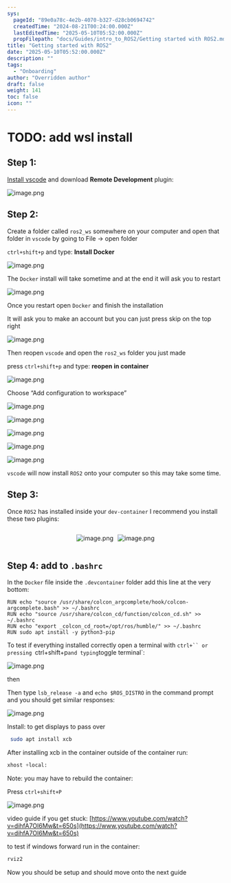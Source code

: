 ```yaml
---
sys:
  pageId: "89e0a78c-4e2b-4070-b327-d28cb0694742"
  createdTime: "2024-08-21T00:24:00.000Z"
  lastEditedTime: "2025-05-10T05:52:00.000Z"
  propFilepath: "docs/Guides/intro_to_ROS2/Getting started with ROS2.md"
title: "Getting started with ROS2"
date: "2025-05-10T05:52:00.000Z"
description: ""
tags:
  - "Onboarding"
author: "Overridden author"
draft: false
weight: 141
toc: false
icon: ""
---
```


# TODO: add wsl install

## Step 1:

[Install vscode](https://code.visualstudio.com/download) and download **Remote Development** plugin:

![image.png](https://prod-files-secure.s3.us-west-2.amazonaws.com/d518164a-d88e-44d1-a4ee-3adb3bd8bce0/efb52993-1881-4a40-b95e-6f020334f022/image.png?X-Amz-Algorithm=AWS4-HMAC-SHA256&X-Amz-Content-Sha256=UNSIGNED-PAYLOAD&X-Amz-Credential=ASIAZI2LB466RRW7LJ2Y%2F20250616%2Fus-west-2%2Fs3%2Faws4_request&X-Amz-Date=20250616T091203Z&X-Amz-Expires=3600&X-Amz-Security-Token=IQoJb3JpZ2luX2VjEHEaCXVzLXdlc3QtMiJHMEUCIQDepGyAwwna1EGxhRsjHhniY2%2Fjsjg9W3HIlnapN4g%2FFwIgJlzZIpyc3%2FXHiIFEWE8UQbOEHnDfZHmVp8yHH7bwNUcq%2FwMIWhAAGgw2Mzc0MjMxODM4MDUiDIbKUSlOx1d4JQMfLyrcAzelq54vEgIf23iluEexf05FyND0uef6GoiNRPHeMkUmJ6lHAcBEoP7wF3KAmkmzvxfIZeWrNjjXi8Q6T6VlIXRI94zPjcf%2BvZZ0DWhjihSmOU0JpGkMEEj1PCoJJNJDGKvnjYU6MkaVCAN1VIIRV3sK%2FS7KOhsrihEoR9xvVBQ3hoI12pgANcQZ7M%2B13gp%2Bmfo%2FyojsjroSy%2B1K0whR2KXGbX1uCA82obD6ufFwCcXr3gYrKIwo4LRx%2BIeQ9OkRQTRJrkxQz%2BfYD2SUTC4YLJxAfdUNp%2BoBdv4SiWnsP8sgO%2BPcwbSbNOogIU0h5DSkM7BzOaAcn5oyoMNeGIDRbxjCLvhboSAX%2B%2Fydj7%2FiSvtVI8FjAN79OnNvTvj6eN%2FLsFryGNKIs9PXZ5ZcbxPtSRyHNqG%2Bet804vqy5eJXTbl8JUDhYlxDUCI3QSr4Gd60AGg1sIQotefeNkWFOi1VxKVUIw5%2BDpiVx8AS1E3PY9u11zc0nNhh99mWExaeyvCdrFyAJdMBxvOvEXHfnf3fw8kWSJFrePHu69qfW3b4tTuVSGVSseA1wlA9L%2FWNj2iYW4TqIi5yUbeqDPrEaxXMOGMw2va0nPNAS3tzEZcpaYOvsM3ZU8byLKcKUwiaMLmzv8IGOqUBQwIeFaVycSRSN55BozVKLxb0eYL54FBIQuLYMu4saZRwqwqwXhc81i%2Ftkcu1225RkDwYbdAgS59u0akgWRY8Mee%2BUdcxLCKBLVUewwfOh9CglD9vVrWwH4ov1WL5HSwtf5eGRli3ZwsNkTfdax6xAl6QomvrfRiKOaL5iaYXW2DZmvrUNejzVrH0SdHc6gyino0NzjyRAFpOJvmLRnulsZ%2FVpgC1&X-Amz-Signature=70b3dc355bde387f2058b0ab5debe438ecbfa44f7974e28080bd7a7a4721fa6b&X-Amz-SignedHeaders=host&x-amz-checksum-mode=ENABLED&x-id=GetObject)

## Step 2:

Create a folder called `ros2_ws` somewhere on your computer and open that folder in `vscode` by going to File → open folder 

`ctrl+shift+p` and type: **Install Docker**

![image.png](https://prod-files-secure.s3.us-west-2.amazonaws.com/d518164a-d88e-44d1-a4ee-3adb3bd8bce0/2269dc0e-1cd5-47ff-bceb-c04ad9b2eab0/image.png?X-Amz-Algorithm=AWS4-HMAC-SHA256&X-Amz-Content-Sha256=UNSIGNED-PAYLOAD&X-Amz-Credential=ASIAZI2LB466RRW7LJ2Y%2F20250616%2Fus-west-2%2Fs3%2Faws4_request&X-Amz-Date=20250616T091203Z&X-Amz-Expires=3600&X-Amz-Security-Token=IQoJb3JpZ2luX2VjEHEaCXVzLXdlc3QtMiJHMEUCIQDepGyAwwna1EGxhRsjHhniY2%2Fjsjg9W3HIlnapN4g%2FFwIgJlzZIpyc3%2FXHiIFEWE8UQbOEHnDfZHmVp8yHH7bwNUcq%2FwMIWhAAGgw2Mzc0MjMxODM4MDUiDIbKUSlOx1d4JQMfLyrcAzelq54vEgIf23iluEexf05FyND0uef6GoiNRPHeMkUmJ6lHAcBEoP7wF3KAmkmzvxfIZeWrNjjXi8Q6T6VlIXRI94zPjcf%2BvZZ0DWhjihSmOU0JpGkMEEj1PCoJJNJDGKvnjYU6MkaVCAN1VIIRV3sK%2FS7KOhsrihEoR9xvVBQ3hoI12pgANcQZ7M%2B13gp%2Bmfo%2FyojsjroSy%2B1K0whR2KXGbX1uCA82obD6ufFwCcXr3gYrKIwo4LRx%2BIeQ9OkRQTRJrkxQz%2BfYD2SUTC4YLJxAfdUNp%2BoBdv4SiWnsP8sgO%2BPcwbSbNOogIU0h5DSkM7BzOaAcn5oyoMNeGIDRbxjCLvhboSAX%2B%2Fydj7%2FiSvtVI8FjAN79OnNvTvj6eN%2FLsFryGNKIs9PXZ5ZcbxPtSRyHNqG%2Bet804vqy5eJXTbl8JUDhYlxDUCI3QSr4Gd60AGg1sIQotefeNkWFOi1VxKVUIw5%2BDpiVx8AS1E3PY9u11zc0nNhh99mWExaeyvCdrFyAJdMBxvOvEXHfnf3fw8kWSJFrePHu69qfW3b4tTuVSGVSseA1wlA9L%2FWNj2iYW4TqIi5yUbeqDPrEaxXMOGMw2va0nPNAS3tzEZcpaYOvsM3ZU8byLKcKUwiaMLmzv8IGOqUBQwIeFaVycSRSN55BozVKLxb0eYL54FBIQuLYMu4saZRwqwqwXhc81i%2Ftkcu1225RkDwYbdAgS59u0akgWRY8Mee%2BUdcxLCKBLVUewwfOh9CglD9vVrWwH4ov1WL5HSwtf5eGRli3ZwsNkTfdax6xAl6QomvrfRiKOaL5iaYXW2DZmvrUNejzVrH0SdHc6gyino0NzjyRAFpOJvmLRnulsZ%2FVpgC1&X-Amz-Signature=d78591084a6eb0831addd065cddfe2d08f2252e779274e7caeda5504ce47ae2d&X-Amz-SignedHeaders=host&x-amz-checksum-mode=ENABLED&x-id=GetObject)

The `Docker` install will take sometime and at the end it will ask you to restart

![image.png](https://prod-files-secure.s3.us-west-2.amazonaws.com/d518164a-d88e-44d1-a4ee-3adb3bd8bce0/ed233f78-be33-4b1f-b89c-9c346c0e961e/image.png?X-Amz-Algorithm=AWS4-HMAC-SHA256&X-Amz-Content-Sha256=UNSIGNED-PAYLOAD&X-Amz-Credential=ASIAZI2LB466RRW7LJ2Y%2F20250616%2Fus-west-2%2Fs3%2Faws4_request&X-Amz-Date=20250616T091203Z&X-Amz-Expires=3600&X-Amz-Security-Token=IQoJb3JpZ2luX2VjEHEaCXVzLXdlc3QtMiJHMEUCIQDepGyAwwna1EGxhRsjHhniY2%2Fjsjg9W3HIlnapN4g%2FFwIgJlzZIpyc3%2FXHiIFEWE8UQbOEHnDfZHmVp8yHH7bwNUcq%2FwMIWhAAGgw2Mzc0MjMxODM4MDUiDIbKUSlOx1d4JQMfLyrcAzelq54vEgIf23iluEexf05FyND0uef6GoiNRPHeMkUmJ6lHAcBEoP7wF3KAmkmzvxfIZeWrNjjXi8Q6T6VlIXRI94zPjcf%2BvZZ0DWhjihSmOU0JpGkMEEj1PCoJJNJDGKvnjYU6MkaVCAN1VIIRV3sK%2FS7KOhsrihEoR9xvVBQ3hoI12pgANcQZ7M%2B13gp%2Bmfo%2FyojsjroSy%2B1K0whR2KXGbX1uCA82obD6ufFwCcXr3gYrKIwo4LRx%2BIeQ9OkRQTRJrkxQz%2BfYD2SUTC4YLJxAfdUNp%2BoBdv4SiWnsP8sgO%2BPcwbSbNOogIU0h5DSkM7BzOaAcn5oyoMNeGIDRbxjCLvhboSAX%2B%2Fydj7%2FiSvtVI8FjAN79OnNvTvj6eN%2FLsFryGNKIs9PXZ5ZcbxPtSRyHNqG%2Bet804vqy5eJXTbl8JUDhYlxDUCI3QSr4Gd60AGg1sIQotefeNkWFOi1VxKVUIw5%2BDpiVx8AS1E3PY9u11zc0nNhh99mWExaeyvCdrFyAJdMBxvOvEXHfnf3fw8kWSJFrePHu69qfW3b4tTuVSGVSseA1wlA9L%2FWNj2iYW4TqIi5yUbeqDPrEaxXMOGMw2va0nPNAS3tzEZcpaYOvsM3ZU8byLKcKUwiaMLmzv8IGOqUBQwIeFaVycSRSN55BozVKLxb0eYL54FBIQuLYMu4saZRwqwqwXhc81i%2Ftkcu1225RkDwYbdAgS59u0akgWRY8Mee%2BUdcxLCKBLVUewwfOh9CglD9vVrWwH4ov1WL5HSwtf5eGRli3ZwsNkTfdax6xAl6QomvrfRiKOaL5iaYXW2DZmvrUNejzVrH0SdHc6gyino0NzjyRAFpOJvmLRnulsZ%2FVpgC1&X-Amz-Signature=2eabcc83f4ad4ff4940795c6b2dcc518225a6fbce11f98ff02ed464f9c068382&X-Amz-SignedHeaders=host&x-amz-checksum-mode=ENABLED&x-id=GetObject)

Once you restart open `Docker` and finish the installation

It will ask you to make an account but you can just press skip on the top right

![image.png](https://prod-files-secure.s3.us-west-2.amazonaws.com/d518164a-d88e-44d1-a4ee-3adb3bd8bce0/21010ad9-1659-4fd9-9f59-9932a09b2a3d/image.png?X-Amz-Algorithm=AWS4-HMAC-SHA256&X-Amz-Content-Sha256=UNSIGNED-PAYLOAD&X-Amz-Credential=ASIAZI2LB466RRW7LJ2Y%2F20250616%2Fus-west-2%2Fs3%2Faws4_request&X-Amz-Date=20250616T091203Z&X-Amz-Expires=3600&X-Amz-Security-Token=IQoJb3JpZ2luX2VjEHEaCXVzLXdlc3QtMiJHMEUCIQDepGyAwwna1EGxhRsjHhniY2%2Fjsjg9W3HIlnapN4g%2FFwIgJlzZIpyc3%2FXHiIFEWE8UQbOEHnDfZHmVp8yHH7bwNUcq%2FwMIWhAAGgw2Mzc0MjMxODM4MDUiDIbKUSlOx1d4JQMfLyrcAzelq54vEgIf23iluEexf05FyND0uef6GoiNRPHeMkUmJ6lHAcBEoP7wF3KAmkmzvxfIZeWrNjjXi8Q6T6VlIXRI94zPjcf%2BvZZ0DWhjihSmOU0JpGkMEEj1PCoJJNJDGKvnjYU6MkaVCAN1VIIRV3sK%2FS7KOhsrihEoR9xvVBQ3hoI12pgANcQZ7M%2B13gp%2Bmfo%2FyojsjroSy%2B1K0whR2KXGbX1uCA82obD6ufFwCcXr3gYrKIwo4LRx%2BIeQ9OkRQTRJrkxQz%2BfYD2SUTC4YLJxAfdUNp%2BoBdv4SiWnsP8sgO%2BPcwbSbNOogIU0h5DSkM7BzOaAcn5oyoMNeGIDRbxjCLvhboSAX%2B%2Fydj7%2FiSvtVI8FjAN79OnNvTvj6eN%2FLsFryGNKIs9PXZ5ZcbxPtSRyHNqG%2Bet804vqy5eJXTbl8JUDhYlxDUCI3QSr4Gd60AGg1sIQotefeNkWFOi1VxKVUIw5%2BDpiVx8AS1E3PY9u11zc0nNhh99mWExaeyvCdrFyAJdMBxvOvEXHfnf3fw8kWSJFrePHu69qfW3b4tTuVSGVSseA1wlA9L%2FWNj2iYW4TqIi5yUbeqDPrEaxXMOGMw2va0nPNAS3tzEZcpaYOvsM3ZU8byLKcKUwiaMLmzv8IGOqUBQwIeFaVycSRSN55BozVKLxb0eYL54FBIQuLYMu4saZRwqwqwXhc81i%2Ftkcu1225RkDwYbdAgS59u0akgWRY8Mee%2BUdcxLCKBLVUewwfOh9CglD9vVrWwH4ov1WL5HSwtf5eGRli3ZwsNkTfdax6xAl6QomvrfRiKOaL5iaYXW2DZmvrUNejzVrH0SdHc6gyino0NzjyRAFpOJvmLRnulsZ%2FVpgC1&X-Amz-Signature=57a05a853e6be2555c47007838744d33ad54adbe323df99a76c7fcb29f7e42b4&X-Amz-SignedHeaders=host&x-amz-checksum-mode=ENABLED&x-id=GetObject)

Then reopen `vscode` and open the `ros2_ws` folder you just made

press `ctrl+shift+p` and type: **reopen in container**

![image.png](https://prod-files-secure.s3.us-west-2.amazonaws.com/d518164a-d88e-44d1-a4ee-3adb3bd8bce0/4e93b8c2-41ad-488c-8095-c74205196118/image.png?X-Amz-Algorithm=AWS4-HMAC-SHA256&X-Amz-Content-Sha256=UNSIGNED-PAYLOAD&X-Amz-Credential=ASIAZI2LB466RRW7LJ2Y%2F20250616%2Fus-west-2%2Fs3%2Faws4_request&X-Amz-Date=20250616T091203Z&X-Amz-Expires=3600&X-Amz-Security-Token=IQoJb3JpZ2luX2VjEHEaCXVzLXdlc3QtMiJHMEUCIQDepGyAwwna1EGxhRsjHhniY2%2Fjsjg9W3HIlnapN4g%2FFwIgJlzZIpyc3%2FXHiIFEWE8UQbOEHnDfZHmVp8yHH7bwNUcq%2FwMIWhAAGgw2Mzc0MjMxODM4MDUiDIbKUSlOx1d4JQMfLyrcAzelq54vEgIf23iluEexf05FyND0uef6GoiNRPHeMkUmJ6lHAcBEoP7wF3KAmkmzvxfIZeWrNjjXi8Q6T6VlIXRI94zPjcf%2BvZZ0DWhjihSmOU0JpGkMEEj1PCoJJNJDGKvnjYU6MkaVCAN1VIIRV3sK%2FS7KOhsrihEoR9xvVBQ3hoI12pgANcQZ7M%2B13gp%2Bmfo%2FyojsjroSy%2B1K0whR2KXGbX1uCA82obD6ufFwCcXr3gYrKIwo4LRx%2BIeQ9OkRQTRJrkxQz%2BfYD2SUTC4YLJxAfdUNp%2BoBdv4SiWnsP8sgO%2BPcwbSbNOogIU0h5DSkM7BzOaAcn5oyoMNeGIDRbxjCLvhboSAX%2B%2Fydj7%2FiSvtVI8FjAN79OnNvTvj6eN%2FLsFryGNKIs9PXZ5ZcbxPtSRyHNqG%2Bet804vqy5eJXTbl8JUDhYlxDUCI3QSr4Gd60AGg1sIQotefeNkWFOi1VxKVUIw5%2BDpiVx8AS1E3PY9u11zc0nNhh99mWExaeyvCdrFyAJdMBxvOvEXHfnf3fw8kWSJFrePHu69qfW3b4tTuVSGVSseA1wlA9L%2FWNj2iYW4TqIi5yUbeqDPrEaxXMOGMw2va0nPNAS3tzEZcpaYOvsM3ZU8byLKcKUwiaMLmzv8IGOqUBQwIeFaVycSRSN55BozVKLxb0eYL54FBIQuLYMu4saZRwqwqwXhc81i%2Ftkcu1225RkDwYbdAgS59u0akgWRY8Mee%2BUdcxLCKBLVUewwfOh9CglD9vVrWwH4ov1WL5HSwtf5eGRli3ZwsNkTfdax6xAl6QomvrfRiKOaL5iaYXW2DZmvrUNejzVrH0SdHc6gyino0NzjyRAFpOJvmLRnulsZ%2FVpgC1&X-Amz-Signature=b44778086aeaa810e126d507f1c80ca2b0f17d6412683fc2fdcc53b1fd2427a3&X-Amz-SignedHeaders=host&x-amz-checksum-mode=ENABLED&x-id=GetObject)

Choose “Add configuration to workspace”

![image.png](https://prod-files-secure.s3.us-west-2.amazonaws.com/d518164a-d88e-44d1-a4ee-3adb3bd8bce0/9560b282-5060-4989-ba37-97e7b2c22476/image.png?X-Amz-Algorithm=AWS4-HMAC-SHA256&X-Amz-Content-Sha256=UNSIGNED-PAYLOAD&X-Amz-Credential=ASIAZI2LB466RRW7LJ2Y%2F20250616%2Fus-west-2%2Fs3%2Faws4_request&X-Amz-Date=20250616T091203Z&X-Amz-Expires=3600&X-Amz-Security-Token=IQoJb3JpZ2luX2VjEHEaCXVzLXdlc3QtMiJHMEUCIQDepGyAwwna1EGxhRsjHhniY2%2Fjsjg9W3HIlnapN4g%2FFwIgJlzZIpyc3%2FXHiIFEWE8UQbOEHnDfZHmVp8yHH7bwNUcq%2FwMIWhAAGgw2Mzc0MjMxODM4MDUiDIbKUSlOx1d4JQMfLyrcAzelq54vEgIf23iluEexf05FyND0uef6GoiNRPHeMkUmJ6lHAcBEoP7wF3KAmkmzvxfIZeWrNjjXi8Q6T6VlIXRI94zPjcf%2BvZZ0DWhjihSmOU0JpGkMEEj1PCoJJNJDGKvnjYU6MkaVCAN1VIIRV3sK%2FS7KOhsrihEoR9xvVBQ3hoI12pgANcQZ7M%2B13gp%2Bmfo%2FyojsjroSy%2B1K0whR2KXGbX1uCA82obD6ufFwCcXr3gYrKIwo4LRx%2BIeQ9OkRQTRJrkxQz%2BfYD2SUTC4YLJxAfdUNp%2BoBdv4SiWnsP8sgO%2BPcwbSbNOogIU0h5DSkM7BzOaAcn5oyoMNeGIDRbxjCLvhboSAX%2B%2Fydj7%2FiSvtVI8FjAN79OnNvTvj6eN%2FLsFryGNKIs9PXZ5ZcbxPtSRyHNqG%2Bet804vqy5eJXTbl8JUDhYlxDUCI3QSr4Gd60AGg1sIQotefeNkWFOi1VxKVUIw5%2BDpiVx8AS1E3PY9u11zc0nNhh99mWExaeyvCdrFyAJdMBxvOvEXHfnf3fw8kWSJFrePHu69qfW3b4tTuVSGVSseA1wlA9L%2FWNj2iYW4TqIi5yUbeqDPrEaxXMOGMw2va0nPNAS3tzEZcpaYOvsM3ZU8byLKcKUwiaMLmzv8IGOqUBQwIeFaVycSRSN55BozVKLxb0eYL54FBIQuLYMu4saZRwqwqwXhc81i%2Ftkcu1225RkDwYbdAgS59u0akgWRY8Mee%2BUdcxLCKBLVUewwfOh9CglD9vVrWwH4ov1WL5HSwtf5eGRli3ZwsNkTfdax6xAl6QomvrfRiKOaL5iaYXW2DZmvrUNejzVrH0SdHc6gyino0NzjyRAFpOJvmLRnulsZ%2FVpgC1&X-Amz-Signature=1784d2b66bc8e9a94182b50405e4e2d3b3f64ec272c5fdfd55f47c91ad4bf8d8&X-Amz-SignedHeaders=host&x-amz-checksum-mode=ENABLED&x-id=GetObject)

![image.png](https://prod-files-secure.s3.us-west-2.amazonaws.com/d518164a-d88e-44d1-a4ee-3adb3bd8bce0/2ee63f81-886b-48e8-a553-dc6e5eac99e4/image.png?X-Amz-Algorithm=AWS4-HMAC-SHA256&X-Amz-Content-Sha256=UNSIGNED-PAYLOAD&X-Amz-Credential=ASIAZI2LB466RRW7LJ2Y%2F20250616%2Fus-west-2%2Fs3%2Faws4_request&X-Amz-Date=20250616T091203Z&X-Amz-Expires=3600&X-Amz-Security-Token=IQoJb3JpZ2luX2VjEHEaCXVzLXdlc3QtMiJHMEUCIQDepGyAwwna1EGxhRsjHhniY2%2Fjsjg9W3HIlnapN4g%2FFwIgJlzZIpyc3%2FXHiIFEWE8UQbOEHnDfZHmVp8yHH7bwNUcq%2FwMIWhAAGgw2Mzc0MjMxODM4MDUiDIbKUSlOx1d4JQMfLyrcAzelq54vEgIf23iluEexf05FyND0uef6GoiNRPHeMkUmJ6lHAcBEoP7wF3KAmkmzvxfIZeWrNjjXi8Q6T6VlIXRI94zPjcf%2BvZZ0DWhjihSmOU0JpGkMEEj1PCoJJNJDGKvnjYU6MkaVCAN1VIIRV3sK%2FS7KOhsrihEoR9xvVBQ3hoI12pgANcQZ7M%2B13gp%2Bmfo%2FyojsjroSy%2B1K0whR2KXGbX1uCA82obD6ufFwCcXr3gYrKIwo4LRx%2BIeQ9OkRQTRJrkxQz%2BfYD2SUTC4YLJxAfdUNp%2BoBdv4SiWnsP8sgO%2BPcwbSbNOogIU0h5DSkM7BzOaAcn5oyoMNeGIDRbxjCLvhboSAX%2B%2Fydj7%2FiSvtVI8FjAN79OnNvTvj6eN%2FLsFryGNKIs9PXZ5ZcbxPtSRyHNqG%2Bet804vqy5eJXTbl8JUDhYlxDUCI3QSr4Gd60AGg1sIQotefeNkWFOi1VxKVUIw5%2BDpiVx8AS1E3PY9u11zc0nNhh99mWExaeyvCdrFyAJdMBxvOvEXHfnf3fw8kWSJFrePHu69qfW3b4tTuVSGVSseA1wlA9L%2FWNj2iYW4TqIi5yUbeqDPrEaxXMOGMw2va0nPNAS3tzEZcpaYOvsM3ZU8byLKcKUwiaMLmzv8IGOqUBQwIeFaVycSRSN55BozVKLxb0eYL54FBIQuLYMu4saZRwqwqwXhc81i%2Ftkcu1225RkDwYbdAgS59u0akgWRY8Mee%2BUdcxLCKBLVUewwfOh9CglD9vVrWwH4ov1WL5HSwtf5eGRli3ZwsNkTfdax6xAl6QomvrfRiKOaL5iaYXW2DZmvrUNejzVrH0SdHc6gyino0NzjyRAFpOJvmLRnulsZ%2FVpgC1&X-Amz-Signature=3d2346530d533f784f91dea25e1c59305be77f1f3b44a41637dc4be346d4ff54&X-Amz-SignedHeaders=host&x-amz-checksum-mode=ENABLED&x-id=GetObject)

![image.png](https://prod-files-secure.s3.us-west-2.amazonaws.com/d518164a-d88e-44d1-a4ee-3adb3bd8bce0/ae1580b2-b048-407e-aed9-b584224a7a04/image.png?X-Amz-Algorithm=AWS4-HMAC-SHA256&X-Amz-Content-Sha256=UNSIGNED-PAYLOAD&X-Amz-Credential=ASIAZI2LB466RRW7LJ2Y%2F20250616%2Fus-west-2%2Fs3%2Faws4_request&X-Amz-Date=20250616T091203Z&X-Amz-Expires=3600&X-Amz-Security-Token=IQoJb3JpZ2luX2VjEHEaCXVzLXdlc3QtMiJHMEUCIQDepGyAwwna1EGxhRsjHhniY2%2Fjsjg9W3HIlnapN4g%2FFwIgJlzZIpyc3%2FXHiIFEWE8UQbOEHnDfZHmVp8yHH7bwNUcq%2FwMIWhAAGgw2Mzc0MjMxODM4MDUiDIbKUSlOx1d4JQMfLyrcAzelq54vEgIf23iluEexf05FyND0uef6GoiNRPHeMkUmJ6lHAcBEoP7wF3KAmkmzvxfIZeWrNjjXi8Q6T6VlIXRI94zPjcf%2BvZZ0DWhjihSmOU0JpGkMEEj1PCoJJNJDGKvnjYU6MkaVCAN1VIIRV3sK%2FS7KOhsrihEoR9xvVBQ3hoI12pgANcQZ7M%2B13gp%2Bmfo%2FyojsjroSy%2B1K0whR2KXGbX1uCA82obD6ufFwCcXr3gYrKIwo4LRx%2BIeQ9OkRQTRJrkxQz%2BfYD2SUTC4YLJxAfdUNp%2BoBdv4SiWnsP8sgO%2BPcwbSbNOogIU0h5DSkM7BzOaAcn5oyoMNeGIDRbxjCLvhboSAX%2B%2Fydj7%2FiSvtVI8FjAN79OnNvTvj6eN%2FLsFryGNKIs9PXZ5ZcbxPtSRyHNqG%2Bet804vqy5eJXTbl8JUDhYlxDUCI3QSr4Gd60AGg1sIQotefeNkWFOi1VxKVUIw5%2BDpiVx8AS1E3PY9u11zc0nNhh99mWExaeyvCdrFyAJdMBxvOvEXHfnf3fw8kWSJFrePHu69qfW3b4tTuVSGVSseA1wlA9L%2FWNj2iYW4TqIi5yUbeqDPrEaxXMOGMw2va0nPNAS3tzEZcpaYOvsM3ZU8byLKcKUwiaMLmzv8IGOqUBQwIeFaVycSRSN55BozVKLxb0eYL54FBIQuLYMu4saZRwqwqwXhc81i%2Ftkcu1225RkDwYbdAgS59u0akgWRY8Mee%2BUdcxLCKBLVUewwfOh9CglD9vVrWwH4ov1WL5HSwtf5eGRli3ZwsNkTfdax6xAl6QomvrfRiKOaL5iaYXW2DZmvrUNejzVrH0SdHc6gyino0NzjyRAFpOJvmLRnulsZ%2FVpgC1&X-Amz-Signature=6106ad9b316fb1fd41a0dade1151d1396dbbf2e6613a52fe1d7cd7bc7692bb19&X-Amz-SignedHeaders=host&x-amz-checksum-mode=ENABLED&x-id=GetObject)

![image.png](https://prod-files-secure.s3.us-west-2.amazonaws.com/d518164a-d88e-44d1-a4ee-3adb3bd8bce0/53255b28-f75e-430f-b9e3-c0ac8577e42b/image.png?X-Amz-Algorithm=AWS4-HMAC-SHA256&X-Amz-Content-Sha256=UNSIGNED-PAYLOAD&X-Amz-Credential=ASIAZI2LB466RRW7LJ2Y%2F20250616%2Fus-west-2%2Fs3%2Faws4_request&X-Amz-Date=20250616T091203Z&X-Amz-Expires=3600&X-Amz-Security-Token=IQoJb3JpZ2luX2VjEHEaCXVzLXdlc3QtMiJHMEUCIQDepGyAwwna1EGxhRsjHhniY2%2Fjsjg9W3HIlnapN4g%2FFwIgJlzZIpyc3%2FXHiIFEWE8UQbOEHnDfZHmVp8yHH7bwNUcq%2FwMIWhAAGgw2Mzc0MjMxODM4MDUiDIbKUSlOx1d4JQMfLyrcAzelq54vEgIf23iluEexf05FyND0uef6GoiNRPHeMkUmJ6lHAcBEoP7wF3KAmkmzvxfIZeWrNjjXi8Q6T6VlIXRI94zPjcf%2BvZZ0DWhjihSmOU0JpGkMEEj1PCoJJNJDGKvnjYU6MkaVCAN1VIIRV3sK%2FS7KOhsrihEoR9xvVBQ3hoI12pgANcQZ7M%2B13gp%2Bmfo%2FyojsjroSy%2B1K0whR2KXGbX1uCA82obD6ufFwCcXr3gYrKIwo4LRx%2BIeQ9OkRQTRJrkxQz%2BfYD2SUTC4YLJxAfdUNp%2BoBdv4SiWnsP8sgO%2BPcwbSbNOogIU0h5DSkM7BzOaAcn5oyoMNeGIDRbxjCLvhboSAX%2B%2Fydj7%2FiSvtVI8FjAN79OnNvTvj6eN%2FLsFryGNKIs9PXZ5ZcbxPtSRyHNqG%2Bet804vqy5eJXTbl8JUDhYlxDUCI3QSr4Gd60AGg1sIQotefeNkWFOi1VxKVUIw5%2BDpiVx8AS1E3PY9u11zc0nNhh99mWExaeyvCdrFyAJdMBxvOvEXHfnf3fw8kWSJFrePHu69qfW3b4tTuVSGVSseA1wlA9L%2FWNj2iYW4TqIi5yUbeqDPrEaxXMOGMw2va0nPNAS3tzEZcpaYOvsM3ZU8byLKcKUwiaMLmzv8IGOqUBQwIeFaVycSRSN55BozVKLxb0eYL54FBIQuLYMu4saZRwqwqwXhc81i%2Ftkcu1225RkDwYbdAgS59u0akgWRY8Mee%2BUdcxLCKBLVUewwfOh9CglD9vVrWwH4ov1WL5HSwtf5eGRli3ZwsNkTfdax6xAl6QomvrfRiKOaL5iaYXW2DZmvrUNejzVrH0SdHc6gyino0NzjyRAFpOJvmLRnulsZ%2FVpgC1&X-Amz-Signature=b78a85908b0823519667a2356ca67825683f2599947d8e5cf2ec4f0c7bc68f83&X-Amz-SignedHeaders=host&x-amz-checksum-mode=ENABLED&x-id=GetObject)

![image.png](https://prod-files-secure.s3.us-west-2.amazonaws.com/d518164a-d88e-44d1-a4ee-3adb3bd8bce0/7c562767-5af9-4ffb-97d1-327bcdf4ee00/image.png?X-Amz-Algorithm=AWS4-HMAC-SHA256&X-Amz-Content-Sha256=UNSIGNED-PAYLOAD&X-Amz-Credential=ASIAZI2LB466RRW7LJ2Y%2F20250616%2Fus-west-2%2Fs3%2Faws4_request&X-Amz-Date=20250616T091203Z&X-Amz-Expires=3600&X-Amz-Security-Token=IQoJb3JpZ2luX2VjEHEaCXVzLXdlc3QtMiJHMEUCIQDepGyAwwna1EGxhRsjHhniY2%2Fjsjg9W3HIlnapN4g%2FFwIgJlzZIpyc3%2FXHiIFEWE8UQbOEHnDfZHmVp8yHH7bwNUcq%2FwMIWhAAGgw2Mzc0MjMxODM4MDUiDIbKUSlOx1d4JQMfLyrcAzelq54vEgIf23iluEexf05FyND0uef6GoiNRPHeMkUmJ6lHAcBEoP7wF3KAmkmzvxfIZeWrNjjXi8Q6T6VlIXRI94zPjcf%2BvZZ0DWhjihSmOU0JpGkMEEj1PCoJJNJDGKvnjYU6MkaVCAN1VIIRV3sK%2FS7KOhsrihEoR9xvVBQ3hoI12pgANcQZ7M%2B13gp%2Bmfo%2FyojsjroSy%2B1K0whR2KXGbX1uCA82obD6ufFwCcXr3gYrKIwo4LRx%2BIeQ9OkRQTRJrkxQz%2BfYD2SUTC4YLJxAfdUNp%2BoBdv4SiWnsP8sgO%2BPcwbSbNOogIU0h5DSkM7BzOaAcn5oyoMNeGIDRbxjCLvhboSAX%2B%2Fydj7%2FiSvtVI8FjAN79OnNvTvj6eN%2FLsFryGNKIs9PXZ5ZcbxPtSRyHNqG%2Bet804vqy5eJXTbl8JUDhYlxDUCI3QSr4Gd60AGg1sIQotefeNkWFOi1VxKVUIw5%2BDpiVx8AS1E3PY9u11zc0nNhh99mWExaeyvCdrFyAJdMBxvOvEXHfnf3fw8kWSJFrePHu69qfW3b4tTuVSGVSseA1wlA9L%2FWNj2iYW4TqIi5yUbeqDPrEaxXMOGMw2va0nPNAS3tzEZcpaYOvsM3ZU8byLKcKUwiaMLmzv8IGOqUBQwIeFaVycSRSN55BozVKLxb0eYL54FBIQuLYMu4saZRwqwqwXhc81i%2Ftkcu1225RkDwYbdAgS59u0akgWRY8Mee%2BUdcxLCKBLVUewwfOh9CglD9vVrWwH4ov1WL5HSwtf5eGRli3ZwsNkTfdax6xAl6QomvrfRiKOaL5iaYXW2DZmvrUNejzVrH0SdHc6gyino0NzjyRAFpOJvmLRnulsZ%2FVpgC1&X-Amz-Signature=8052a5403c024006eb87ef7dfa1ffce77c7f94acbf8dc1866deef8ed82e7956a&X-Amz-SignedHeaders=host&x-amz-checksum-mode=ENABLED&x-id=GetObject)

`vscode` will now install `ROS2` onto your computer so this may take some time.

## Step 3:

Once `ROS2` has installed inside your `dev-container` I recommend you install these two plugins:

<div style="display: flex;flex-direction: row; column-gap:10px; max-width: 630px;justify-content: center;">
<div>

![image.png](https://prod-files-secure.s3.us-west-2.amazonaws.com/d518164a-d88e-44d1-a4ee-3adb3bd8bce0/3fc3d550-5a54-4ba1-ba6b-faa01cdb7369/image.png?X-Amz-Algorithm=AWS4-HMAC-SHA256&X-Amz-Content-Sha256=UNSIGNED-PAYLOAD&X-Amz-Credential=ASIAZI2LB466TUKK64D2%2F20250616%2Fus-west-2%2Fs3%2Faws4_request&X-Amz-Date=20250616T091207Z&X-Amz-Expires=3600&X-Amz-Security-Token=IQoJb3JpZ2luX2VjEHEaCXVzLXdlc3QtMiJGMEQCIHKyImE7jbIa%2B9rmDt9fdyJ%2Ffw8VKUhWtzGxuJhGtLHiAiB7pNlONr7MgZl%2FQSTSdQveD51ic0azgwbGh6A8rrX33ir%2FAwhaEAAaDDYzNzQyMzE4MzgwNSIMyKdJefPkGkpG1p8MKtwDgm4%2F%2BwrKSLirbw5BgCyFzBHOY0cUG2Hrm53TP77GbciWxtUEJDHjkTK4vnWQOdOHSGTcYWhKFmkrK5J8p19zBDeJUXDgh5U2RHQgDdWhLyMK%2BDszBMdLjhTMwLIsGgqbR0zestBSE1lk%2BJ72PHlcDWJ2qfbYGprE8CyTIn9n2l0hGVvkc%2BJNty9vUBfsZJ%2BWEhywZduDGgKlYbWf6nQU7pWfxwGypfBKs4%2B5lg7Y9bz2x3g9kuQyIaC%2Bo3Ky9ecX6vDvHp1a6ec%2BhjPJrNd72CelZ8bS%2FczEOefxDAfIKnmOU3TU1pU80eU6rr7XN0HM3AEOUiJf8gZ8lPgb%2B%2BKJUbqu%2FaAsVesMY3%2Bd2gUZV1ePWmmY5I4URibiGrNZncvUtf5FHOF57ZWH5Byts2W17ve5VRH6u4HvNq5fIQJHr76cQRo%2B0nbMESBTSGzdHirxgI5tiYFo0H%2FHyHKFMsQceI3xlDmcxgeIXTfrN%2F3Gry7ga%2F%2FE79yu1LXgJPTfRnWsi198gIBoiSpGqYX4xqM81f3NsQsJ60zkuwav0Z%2FRxl4aW6RNEvRVaSa7Sfy3q0rErtWGcu56FDLpuqOj2Qx3FQdqr%2FO30%2B0zL0hldIfi%2FO42hiDDomO83W%2Boui0wu7O%2FwgY6pgHXJ4YA5SrZKPlz2X6ThQRYd%2FbXBxumC1lQbSozAuoAqpsa9XAB5q9ZHAyLbtZdPvrF6xNiiIyppYK1aJ91PD7E2Sg6AX0mfl%2BFbADQGh9o4LCMcnMNpgfozEgL%2BIj4mfwvnonkmxcIxoSAAovkn5cInWJDoiREBCYIRWMhYtmKQfBjyMcFxhuLdsDtV52FrQSmwMX5ESgdqTQHHix2DyqKv3a4gXBv&X-Amz-Signature=cb89dbcd5620dd83dd1a6277e51b956e108733a12bd54adec8c9111ab6db9f22&X-Amz-SignedHeaders=host&x-amz-checksum-mode=ENABLED&x-id=GetObject)

</div>
<div>

![image.png](https://prod-files-secure.s3.us-west-2.amazonaws.com/d518164a-d88e-44d1-a4ee-3adb3bd8bce0/d994cc66-13c2-4093-a5a3-f84cf4601a82/image.png?X-Amz-Algorithm=AWS4-HMAC-SHA256&X-Amz-Content-Sha256=UNSIGNED-PAYLOAD&X-Amz-Credential=ASIAZI2LB4663BW2QSHO%2F20250616%2Fus-west-2%2Fs3%2Faws4_request&X-Amz-Date=20250616T091207Z&X-Amz-Expires=3600&X-Amz-Security-Token=IQoJb3JpZ2luX2VjEHEaCXVzLXdlc3QtMiJGMEQCIEAopp72YhA%2FiYAZ125kPKyOoEFaNdCwPUR0DqqSAZp%2BAiBog8rzGC%2FUOKuzhiE3iAcIJMTJ3IHk5hgG0LQjGlCVECr%2FAwhaEAAaDDYzNzQyMzE4MzgwNSIMYjvxphvnRVOQqzw8KtwDYRIUcuIuIET5ap47Qw%2Bi8U9mk%2B%2FOkNQAuEZVyov4SvnfKY70UIta2eeyr2b0zw3RmX%2FmVDP0TIpIskDQM2MLa62TUbvcsRbT%2BG7yVnzShfwmwRFoWymjs2UPju58XAR56mrSUn8Zm%2BYtL0SchtsvbFEzYIgXjjfDF5kaLViHO1wp2VXTtf31LEk4eUkUTRv5jvOeV5EgUplB1sckdzTOC4FP6d7pToAutpQD%2BtPAYKgP0J60nXh1BL1nMwABWt30ZtO6Yo1c%2B6QCW2zWQjfsvOR2HOoJk%2B0Mk7HLkY7bvDgAM7pKmOMee4okTbdMRGL1GM6ELKgeHwCeCCoPGRL7zqiNV8cC0BhNqAgp9Jy24HvdrJHvOyNmD6Z2xvYnD7YMjyGrf7EzgbKdGKs9Iqyz0Qh6WMtXK835MebCsGwpyczoJ2HSRoVHXF7SXmzEdL1ebfFFJg3Ug%2F75llDgkI1aRmsFRI%2FEH%2FdfyjgTgOIGgZQ0q625K8UWjwa1iTOfWusNu6ebuF9erVZlUAlyGZK7%2FVdXD0Xuo2zD59CFTUr7IfHk5rqrYxbpX4PYQ%2BhH13lwj8MlDq9kvNMXWWOAi5dPmP06JDd14SoulWJiYd97dc5nxdeoztGTB0%2BuKHYwvLO%2FwgY6pgG6fMGNnm0uoWWkLzX4BkuMHVFQMCVXqqySsDv9UGgTnyzjb%2Fg827viky6uhpdN6s%2FW61eXLIkddOEHRjbQn0d0micVkoTlCKQcRwx%2F5evor7Q1%2BWRvC150vTZOmoHV9uBIcVNPSo8u%2BPgWOpcDcWVrDux7RTuTghkVvdm542DINth4XLY9fVSvBuJ30JquQ3IUmDNo33YF7zofVMytQPnkKkMpiKuG&X-Amz-Signature=e93f7ab9b4c3d6daea6c35cbfe2e6615bc42ef60ed81c2d030661488562daf89&X-Amz-SignedHeaders=host&x-amz-checksum-mode=ENABLED&x-id=GetObject)

</div>
</div>

## Step 4: add to `.bashrc`

In the `Docker` file inside the `.devcontainer` folder add this line at the very bottom: 

```docker
RUN echo "source /usr/share/colcon_argcomplete/hook/colcon-argcomplete.bash" >> ~/.bashrc
RUN echo "source /usr/share/colcon_cd/function/colcon_cd.sh" >> ~/.bashrc
RUN echo "export _colcon_cd_root=/opt/ros/humble/" >> ~/.bashrc
RUN sudo apt install -y python3-pip 
```

To test if everything installed correctly open a terminal with `ctrl+`` or pressing `ctrl+shift+p` and typing `toggle terminal`:

![image.png](https://prod-files-secure.s3.us-west-2.amazonaws.com/d518164a-d88e-44d1-a4ee-3adb3bd8bce0/6a4943d8-b04e-4c02-9a58-775f3384d1a5/image.png?X-Amz-Algorithm=AWS4-HMAC-SHA256&X-Amz-Content-Sha256=UNSIGNED-PAYLOAD&X-Amz-Credential=ASIAZI2LB466RRW7LJ2Y%2F20250616%2Fus-west-2%2Fs3%2Faws4_request&X-Amz-Date=20250616T091203Z&X-Amz-Expires=3600&X-Amz-Security-Token=IQoJb3JpZ2luX2VjEHEaCXVzLXdlc3QtMiJHMEUCIQDepGyAwwna1EGxhRsjHhniY2%2Fjsjg9W3HIlnapN4g%2FFwIgJlzZIpyc3%2FXHiIFEWE8UQbOEHnDfZHmVp8yHH7bwNUcq%2FwMIWhAAGgw2Mzc0MjMxODM4MDUiDIbKUSlOx1d4JQMfLyrcAzelq54vEgIf23iluEexf05FyND0uef6GoiNRPHeMkUmJ6lHAcBEoP7wF3KAmkmzvxfIZeWrNjjXi8Q6T6VlIXRI94zPjcf%2BvZZ0DWhjihSmOU0JpGkMEEj1PCoJJNJDGKvnjYU6MkaVCAN1VIIRV3sK%2FS7KOhsrihEoR9xvVBQ3hoI12pgANcQZ7M%2B13gp%2Bmfo%2FyojsjroSy%2B1K0whR2KXGbX1uCA82obD6ufFwCcXr3gYrKIwo4LRx%2BIeQ9OkRQTRJrkxQz%2BfYD2SUTC4YLJxAfdUNp%2BoBdv4SiWnsP8sgO%2BPcwbSbNOogIU0h5DSkM7BzOaAcn5oyoMNeGIDRbxjCLvhboSAX%2B%2Fydj7%2FiSvtVI8FjAN79OnNvTvj6eN%2FLsFryGNKIs9PXZ5ZcbxPtSRyHNqG%2Bet804vqy5eJXTbl8JUDhYlxDUCI3QSr4Gd60AGg1sIQotefeNkWFOi1VxKVUIw5%2BDpiVx8AS1E3PY9u11zc0nNhh99mWExaeyvCdrFyAJdMBxvOvEXHfnf3fw8kWSJFrePHu69qfW3b4tTuVSGVSseA1wlA9L%2FWNj2iYW4TqIi5yUbeqDPrEaxXMOGMw2va0nPNAS3tzEZcpaYOvsM3ZU8byLKcKUwiaMLmzv8IGOqUBQwIeFaVycSRSN55BozVKLxb0eYL54FBIQuLYMu4saZRwqwqwXhc81i%2Ftkcu1225RkDwYbdAgS59u0akgWRY8Mee%2BUdcxLCKBLVUewwfOh9CglD9vVrWwH4ov1WL5HSwtf5eGRli3ZwsNkTfdax6xAl6QomvrfRiKOaL5iaYXW2DZmvrUNejzVrH0SdHc6gyino0NzjyRAFpOJvmLRnulsZ%2FVpgC1&X-Amz-Signature=f108f26cdf4f062061bdc43c1140acb5c58fbc56d758c815d6aa25333b632e66&X-Amz-SignedHeaders=host&x-amz-checksum-mode=ENABLED&x-id=GetObject)

then 

Then type `lsb_release -a` and `echo $ROS_DISTRO` in the command prompt and you should get similar responses:

![image.png](https://prod-files-secure.s3.us-west-2.amazonaws.com/d518164a-d88e-44d1-a4ee-3adb3bd8bce0/3e635dec-a805-4e85-8b9e-d000e5b71a4e/image.png?X-Amz-Algorithm=AWS4-HMAC-SHA256&X-Amz-Content-Sha256=UNSIGNED-PAYLOAD&X-Amz-Credential=ASIAZI2LB466RRW7LJ2Y%2F20250616%2Fus-west-2%2Fs3%2Faws4_request&X-Amz-Date=20250616T091203Z&X-Amz-Expires=3600&X-Amz-Security-Token=IQoJb3JpZ2luX2VjEHEaCXVzLXdlc3QtMiJHMEUCIQDepGyAwwna1EGxhRsjHhniY2%2Fjsjg9W3HIlnapN4g%2FFwIgJlzZIpyc3%2FXHiIFEWE8UQbOEHnDfZHmVp8yHH7bwNUcq%2FwMIWhAAGgw2Mzc0MjMxODM4MDUiDIbKUSlOx1d4JQMfLyrcAzelq54vEgIf23iluEexf05FyND0uef6GoiNRPHeMkUmJ6lHAcBEoP7wF3KAmkmzvxfIZeWrNjjXi8Q6T6VlIXRI94zPjcf%2BvZZ0DWhjihSmOU0JpGkMEEj1PCoJJNJDGKvnjYU6MkaVCAN1VIIRV3sK%2FS7KOhsrihEoR9xvVBQ3hoI12pgANcQZ7M%2B13gp%2Bmfo%2FyojsjroSy%2B1K0whR2KXGbX1uCA82obD6ufFwCcXr3gYrKIwo4LRx%2BIeQ9OkRQTRJrkxQz%2BfYD2SUTC4YLJxAfdUNp%2BoBdv4SiWnsP8sgO%2BPcwbSbNOogIU0h5DSkM7BzOaAcn5oyoMNeGIDRbxjCLvhboSAX%2B%2Fydj7%2FiSvtVI8FjAN79OnNvTvj6eN%2FLsFryGNKIs9PXZ5ZcbxPtSRyHNqG%2Bet804vqy5eJXTbl8JUDhYlxDUCI3QSr4Gd60AGg1sIQotefeNkWFOi1VxKVUIw5%2BDpiVx8AS1E3PY9u11zc0nNhh99mWExaeyvCdrFyAJdMBxvOvEXHfnf3fw8kWSJFrePHu69qfW3b4tTuVSGVSseA1wlA9L%2FWNj2iYW4TqIi5yUbeqDPrEaxXMOGMw2va0nPNAS3tzEZcpaYOvsM3ZU8byLKcKUwiaMLmzv8IGOqUBQwIeFaVycSRSN55BozVKLxb0eYL54FBIQuLYMu4saZRwqwqwXhc81i%2Ftkcu1225RkDwYbdAgS59u0akgWRY8Mee%2BUdcxLCKBLVUewwfOh9CglD9vVrWwH4ov1WL5HSwtf5eGRli3ZwsNkTfdax6xAl6QomvrfRiKOaL5iaYXW2DZmvrUNejzVrH0SdHc6gyino0NzjyRAFpOJvmLRnulsZ%2FVpgC1&X-Amz-Signature=bae2e58706c69329b8dad7aa073ddc786cca4452e6f07d0fa1ebd6827823caeb&X-Amz-SignedHeaders=host&x-amz-checksum-mode=ENABLED&x-id=GetObject)

Install:  to get displays to pass over

```bash
 sudo apt install xcb
```

After installing xcb in the container outside of the container run:

```python
xhost +local:
```

Note: you may have to rebuild the container:

Press `ctrl+shift+P`

![image.png](https://prod-files-secure.s3.us-west-2.amazonaws.com/d518164a-d88e-44d1-a4ee-3adb3bd8bce0/6c2be660-2618-4c38-9c26-53554f7a0b7b/image.png?X-Amz-Algorithm=AWS4-HMAC-SHA256&X-Amz-Content-Sha256=UNSIGNED-PAYLOAD&X-Amz-Credential=ASIAZI2LB466RRW7LJ2Y%2F20250616%2Fus-west-2%2Fs3%2Faws4_request&X-Amz-Date=20250616T091203Z&X-Amz-Expires=3600&X-Amz-Security-Token=IQoJb3JpZ2luX2VjEHEaCXVzLXdlc3QtMiJHMEUCIQDepGyAwwna1EGxhRsjHhniY2%2Fjsjg9W3HIlnapN4g%2FFwIgJlzZIpyc3%2FXHiIFEWE8UQbOEHnDfZHmVp8yHH7bwNUcq%2FwMIWhAAGgw2Mzc0MjMxODM4MDUiDIbKUSlOx1d4JQMfLyrcAzelq54vEgIf23iluEexf05FyND0uef6GoiNRPHeMkUmJ6lHAcBEoP7wF3KAmkmzvxfIZeWrNjjXi8Q6T6VlIXRI94zPjcf%2BvZZ0DWhjihSmOU0JpGkMEEj1PCoJJNJDGKvnjYU6MkaVCAN1VIIRV3sK%2FS7KOhsrihEoR9xvVBQ3hoI12pgANcQZ7M%2B13gp%2Bmfo%2FyojsjroSy%2B1K0whR2KXGbX1uCA82obD6ufFwCcXr3gYrKIwo4LRx%2BIeQ9OkRQTRJrkxQz%2BfYD2SUTC4YLJxAfdUNp%2BoBdv4SiWnsP8sgO%2BPcwbSbNOogIU0h5DSkM7BzOaAcn5oyoMNeGIDRbxjCLvhboSAX%2B%2Fydj7%2FiSvtVI8FjAN79OnNvTvj6eN%2FLsFryGNKIs9PXZ5ZcbxPtSRyHNqG%2Bet804vqy5eJXTbl8JUDhYlxDUCI3QSr4Gd60AGg1sIQotefeNkWFOi1VxKVUIw5%2BDpiVx8AS1E3PY9u11zc0nNhh99mWExaeyvCdrFyAJdMBxvOvEXHfnf3fw8kWSJFrePHu69qfW3b4tTuVSGVSseA1wlA9L%2FWNj2iYW4TqIi5yUbeqDPrEaxXMOGMw2va0nPNAS3tzEZcpaYOvsM3ZU8byLKcKUwiaMLmzv8IGOqUBQwIeFaVycSRSN55BozVKLxb0eYL54FBIQuLYMu4saZRwqwqwXhc81i%2Ftkcu1225RkDwYbdAgS59u0akgWRY8Mee%2BUdcxLCKBLVUewwfOh9CglD9vVrWwH4ov1WL5HSwtf5eGRli3ZwsNkTfdax6xAl6QomvrfRiKOaL5iaYXW2DZmvrUNejzVrH0SdHc6gyino0NzjyRAFpOJvmLRnulsZ%2FVpgC1&X-Amz-Signature=f32d475d669ab76a604ff19604c22964dbfe63155973f4c25187b9302b7892b2&X-Amz-SignedHeaders=host&x-amz-checksum-mode=ENABLED&x-id=GetObject)

video guide if you get stuck: [https://www.youtube.com/watch?v=dihfA7Ol6Mw&t=650s](https://www.youtube.com/watch?v=dihfA7Ol6Mw&t=650s)

to test if windows forward run in the container:

```bash
rviz2
```

Now you should be setup and should move onto the next guide 

